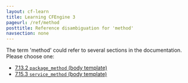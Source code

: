 ```yaml
---
layout: cf-learn
title: Learning CFEngine 3
pageurl: /ref/method
posttitle: Reference disambiguation for 'method'
navsection: none
---
```


The term 'method' could refer to several sections in the documentation. Please choose one:

- [7.13.2 <code>package_method</code> (body template)](https://cfengine.com/manuals/cf3-reference.html#package_method-in-packages)
- [7.15.3 <code>service_method</code> (body template)](https://cfengine.com/manuals/cf3-reference.html#service_method-in-services)

